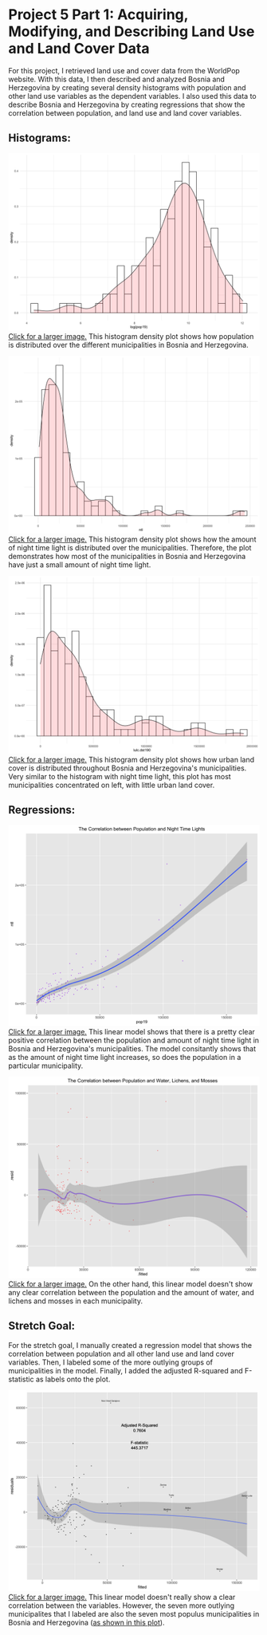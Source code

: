 # Project 5 Part 1: Acquiring, Modifying, and Describing Land Use and Land Cover Data

For this project, I retrieved land use and cover data from the WorldPop website. With this data, I then described and analyzed Bosnia and Herzegovina by creating several density histograms with population and other land use variables as the dependent variables. I also used this data to describe Bosnia and Herzegovina by creating regressions that show the correlation between population, and land use and land cover variables.


## Histograms:
![](bihpophist.png)
[Click for a larger image.](bihpophist.png) This histogram density plot shows how population is distributed over the different municipalities in Bosnia and Herzegovina.

![](bihntlhist.png)
[Click for a larger image.](bihntlhist.png) This histogram density plot shows how the amount of night time light is distributed over the municipalities. Therefore, the plot demonstrates how most of the municipalities in Bosnia and Herzegovina have just a small amount of night time light.

![](bihdst190hist.png)
[Click for a larger image.](bihdst190hist.png) This histogram density plot shows how urban land cover is distributed throughout Bosnia and Herzegovina's municipalities. Very similar to the histogram with night time light, this plot has most municipalities concentrated on left, with little urban land cover.


## Regressions:
![](bihpop&ntl.png)
[Click for a larger image.](bihpop&ntl.png) This linear model shows that there is a pretty clear positive correlation between the population and amount of night time light in Bosnia and Herzegovina's municipalities. The model consitantly shows that as the amount of night time light increases, so does the population in a particular municipality.

![](bihpop&water&140.png)
[Click for a larger image.](bihpop&water&140.png) On the other hand, this linear model doesn't show any clear correlation between the population and the amount of water, and lichens and mosses in each municipality. 

## Stretch Goal:
For the stretch goal, I manually created a regression model that shows the correlation between population and all other land use and land cover variables. Then, I labeled some of the more outlying groups of municipalities in the model. Finally, I added the adjusted R-squared and F-statistic as labels onto the plot.

![](bihpop&allstretch.png)
[Click for a larger image.](bihpop&allstretch.png) This linear model doesn't really show a clear correlation between the variables. However, the seven more outlying municipalites that I labeled are also the seven most populus municipalities in Bosnia and Herzegovina ([as shown in this plot](bih3popdensityplot.png)).

